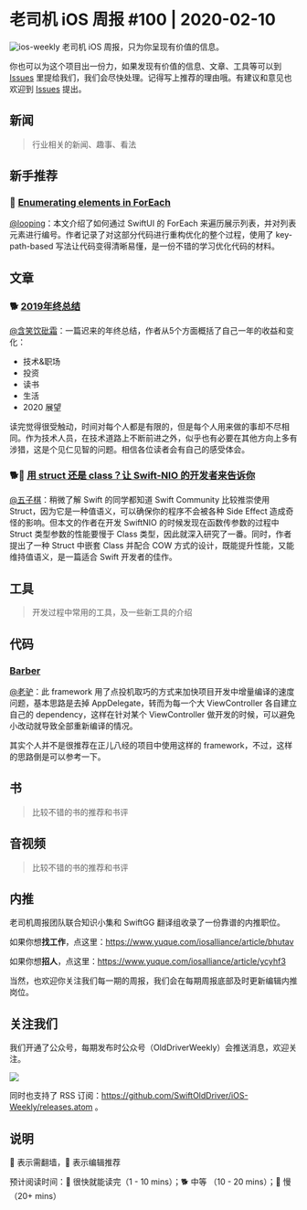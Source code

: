 # 老司机 iOS 周报 #100 | 2020-02-10

![ios-weekly](https://github.com/SwiftOldDriver/iOS-Weekly/blob/master/assets/ios-weekly.png?raw=true)
老司机 iOS 周报，只为你呈现有价值的信息。

你也可以为这个项目出一份力，如果发现有价值的信息、文章、工具等可以到 [Issues](https://github.com/SwiftOldDriver/iOS-Weekly/issues) 里提给我们，我们会尽快处理。记得写上推荐的理由哦。有建议和意见也欢迎到 [Issues](https://github.com/SwiftOldDriver/iOS-Weekly/issues) 提出。

## 新闻

> 行业相关的新闻、趣事、看法

## 新手推荐

### 🐎 [Enumerating elements in ForEach](https://oleb.net/2020/foreach-enumerated/)

[@looping](https://github.com/looping)：本文介绍了如何通过 SwiftUI 的 ForEach 来遍历展示列表，并对列表元素进行编号。作者记录了对这部分代码进行重构优化的整个过程，使用了 key-path-based 写法让代码变得清晰易懂，是一份不错的学习优化代码的材料。

## 文章

### 🐕 [2019年终总结](https://mp.weixin.qq.com/s/VtWeOJj6SeQ7yzNL9ZMFPA)

[@含笑饮砒霜](https://weibo.com/chinafishnews/)：一篇迟来的年终总结，作者从5个方面概括了自己一年的收益和变化：

- 技术&职场
- 投资
- 读书
- 生活
- 2020 展望

读完觉得很受触动，时间对每个人都是有限的，但是每个人用来做的事却不尽相同。作为技术人员，在技术道路上不断前进之外，似乎也有必要在其他方向上多有涉猎，这是个见仁见智的问题。相信各位读者会有自己的感受体会。

### 🐕🚧 [用 struct 还是 class？让 Swift-NIO 的开发者来告诉你](https://www.dotconferences.com/2019/01/johannes-weiss-high-performance-systems-in-swift)

[@五子棋](https://satanwoo.github.io)：稍微了解 Swift 的同学都知道 Swift Community 比较推崇使用 Struct，因为它是一种值语义，可以确保你的程序不会被各种 Side Effect 造成奇怪的影响。但本文的作者在开发 SwiftNIO 的时候发现在函数传参数的过程中 Struct 类型参数的性能要慢于 Class 类型，因此就深入研究了一番。同时，作者提出了一种 Struct 中嵌套 Class 并配合 COW 方式的设计，既能提升性能，又能维持值语义，是一篇适合 Swift 开发者的佳作。

## 工具

> 开发过程中常用的工具，及一些新工具的介绍

## 代码

### [Barber](https://github.com/michaeleisel/barber)

[@老驴](https://www.weibo.com/6090610445)：此 framework 用了点投机取巧的方式来加快项目开发中增量编译的速度问题，基本思路是去掉 AppDelegate，转而为每一个大 ViewController 各自建立自己的 dependency，这样在针对某个 ViewController 做开发的时候，可以避免小改动就导致全部重新编译的情况。

其实个人并不是很推荐在正儿八经的项目中使用这样的 framework，不过，这样的思路倒是可以参考一下。

## 书

> 比较不错的书的推荐和书评

## 音视频

> 比较不错的书的推荐和书评

## 内推

老司机周报团队联合知识小集和 SwiftGG 翻译组收录了一份靠谱的内推职位。

如果你想**找工作**，点这里：https://www.yuque.com/iosalliance/article/bhutav

如果你想**招人**，点这里：https://www.yuque.com/iosalliance/article/ycyhf3

当然，也欢迎你关注我们每一期的周报，我们会在每期周报底部及时更新编辑内推岗位。

## 关注我们

我们开通了公众号，每期发布时公众号（OldDriverWeekly）会推送消息，欢迎关注。

![](https://github.com/SwiftOldDriver/iOS-Weekly/blob/master/assets/qrcode_for_wechat.jpg?raw=true)

同时也支持了 RSS 订阅：https://github.com/SwiftOldDriver/iOS-Weekly/releases.atom 。

## 说明

🚧 表示需翻墙，🌟 表示编辑推荐

预计阅读时间：🐎 很快就能读完（1 - 10 mins）；🐕 中等 （10 - 20 mins）；🐢 慢（20+ mins）
